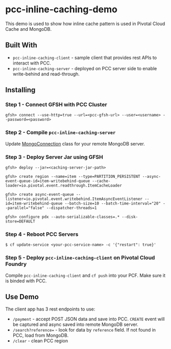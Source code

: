 # pcc-inline-caching-demo

This demo is used to show how inline cache pattern is used in Pivotal Cloud Cache and MongoDB.

## Built With

* `pcc-inline-caching-client` - sample client that provides rest APIs to interact with PCC.
* `pcc-inline-caching-server` - deployed on PCC server side to enable write-behind and read-through. 

## Installing

### Step 1 - Connect GFSH with PCC Cluster

```
gfsh> connect --use-http=true --url=<pcc-gfsh-url> --user=<username> --password=<password>
```

### Step 2 - Compile `pcc-inline-caching-server`

Update [MongoConnection](https://github.com/liwang-pivotal/pcc-inline-caching-demo/blob/master/pcc-inline-caching-server/src/main/java/io/pivotal/util/MongoConnection.java) class for your remote MongoDB server.

### Step 3 - Deploy Server Jar using GFSH

```
gfsh> deploy --jar=<caching-server-jar-path>

gfsh> create region --name=item --type=PARTITION_PERSISTENT --async-event-queue-id=item-writebehind-queue --cache-loader=io.pivotal.event.readthrough.ItemCacheLoader

gfsh> create async-event-queue --listener=io.pivotal.event.writebehind.ItemAsyncEventListener --id=item-writebehind-queue --batch-size=10 --batch-time-interval="20" --parallel="false" --dispatcher-threads=1

gfsh> configure pdx --auto-serializable-classes=.* --disk-store=DEFAULT
```
### Step 4 - Reboot PCC Servers

```
$ cf update-service <your-pcc-service-name> -c '{"restart": true}'
```

### Step 5 - Deploy `pcc-inline-caching-client` on Pivotal Cloud Foundry

Compile `pcc-inline-caching-client` and `cf push` into your PCF. Make sure it is binded with PCC.

## Use Demo

The client app has 3 rest endpoints to use:

* `/payment` - accept POST JSON data and save into PCC. `CREATE` event will be captured and async saved into remote MongoDB server.
* `/search?reference=` - look for data by `reference` field. If not found in PCC, load from MongoDB.
* `/clear` - clean PCC region

